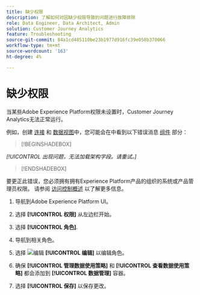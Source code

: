 ```yaml
---
title: 缺少权限
description: 了解如何对因缺少权限导致的问题进行故障排除
role: Data Engineer, Data Architect, Admin
solution: Customer Journey Analytics
feature: Troubleshooting
source-git-commit: 84a1cd485110be23b1977d916fc39e058b370066
workflow-type: tm+mt
source-wordcount: '163'
ht-degree: 4%

---
```



# 缺少权限

当某些Adobe Experience Platform权限未设置时，Customer Journey Analytics无法正常运行。

例如，创建 [连接](../connections/overview.md) 和 [数据视图](../data-views/data-views.md)中，您可能会在中看到以下错误消息 [组件](/help/data-views/create-dataview.md#components) 部分：


>[!BEGINSHADEBOX]

*[!UICONTROL 出现问题，无法加载架构字段。请重试。]*

>[!ENDSHADEBOX]


要更正此错误，您必须拥有拥有Experience Platform产品的组织的系统或产品管理员权限。 请参阅 [访问控制概述](https://experienceleague.adobe.com/docs/experience-platform/access-control/home.html?lang=en#platform-permissions) 以了解更多信息。

1. 导航到Adobe Experience Platform UI。

1. 选择 **[!UICONTROL 权限]** 从左边栏开始。

1. 选择 **[!UICONTROL 角色]**.

1. 导航到相关角色。

1. 选择 ![编辑](https://spectrum.adobe.com/static/icons/workflow_18/Smock_Edit_18_N.svg) **[!UICONTROL 编辑]** 以编辑角色。

1. 确保 **[!UICONTROL 管理数据使用策略]** 和 **[!UICONTROL 查看数据使用策略]** 都会添加到 **[!UICONTROL 数据管理]** 容器。

1. 选择 **[!UICONTROL 保存]** 以保存更改。


